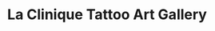 ---
title: "La Clinique Tattoo Art Gallery"
url: /samoens/la-clinique-tattoo-art-gallery/
shop: tatouage
---
